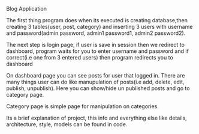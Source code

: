 Blog Application

The first thing program does when its executed is creating database,then creating 3 tables(user, post, category) 
and inserting 3 users with username and password(admin password, admin1 password1, admin2 password2).

The next step is login page, if user is save in session then we redirect to dashboard, program waits for you to 
enter username and password and if correct(i.e one from 3 entered users) then program redirects you to dashboard

On dashboard page you can see posts for user that logged in. There are many things user can do like manupulation
of posts(i.e add, delete, edit, publish, unpublish). Here you can show/hide un published posts and go to category
page.

Category page is simple page for manipulation on categories.

Its a brief explanation of project, this info and everything else like details, architecture, style, models can be
found in code.